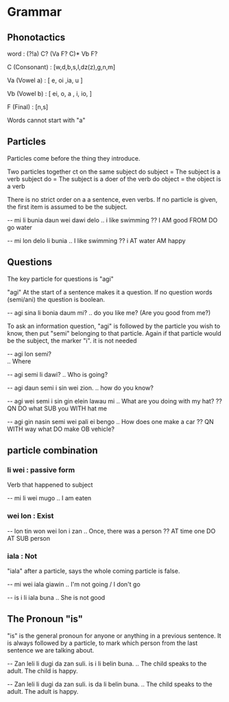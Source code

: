 Grammar
======

Phonotactics
----------

word : (?!a) C? (Va F? C)* Vb F?

C (Consonant) : [w,d,b,s,l,dz(z),g,n,m]

Va (Vowel a) : [ e, oi ,ia, u ]

Vb (Vowel b) : [ ei, o, a , i, io,  ]

F (Final) : [n,s]


Words cannot start with "a"


Particles
---------

Particles come before the thing they introduce.

Two particles together ct on the same subject
do subject = The subject is a verb
subject do = The subject is a doer of the verb
do object = the object is a verb

There is no strict order on a a sentence, even verbs. 
If no particle is given, the first item is assumed to be the subject.

-- mi li bunia daun wei dawi delo
.. i like swimming
?? I AM good FROM DO go water

-- mi lon delo li bunia
.. I like swimming
?? i AT water AM happy



Questions
---------

The key particle for questions is "agi"

"agi" At the start of a sentence makes it a question. 
If no question words (semi/ani) the question is boolean.

-- agi sina li bonia daum mi? 
.. do you like me? (Are you good from me?)


To ask an information question, "agi" is followed by the particle you wish to know, then put "semi" belonging to that particle. 
Again if that particle would be the subject, the marker "i". it is not needed

-- agi lon semi?    
.. Where

-- agi semi li dawi?
.. Who is going?

-- agi daun semi i sin wei zion.
.. how do you know?

-- agi wei semi i sin gin elein lawau mi
.. What are you doing with my hat?
?? QN DO what SUB you WITH hat me

-- agi gin nasin semi wei pali ei bengo
.. How does one make a car
?? QN WITH way what DO make OB vehicle?

particle combination
-----------

### li wei : passive form

Verb that happened to subject

-- mi li wei mugo
.. I am eaten

### wei lon : Exist
-- lon tin won wei lon i zan 
.. Once, there was a person
?? AT time one DO AT SUB person

### iala : Not
"iala" after a particle, says the whole coming particle is false.

-- mi wei iala giawin
.. I'm not going / I don't go

-- is i li iala buna
.. She is not good



The Pronoun "is"
--------------
"is" is the general pronoun for anyone or anything in a previous sentence. It is always followed by a particle, to mark which person from the last sentence we are talking about.

-- Zan leli li dugi da zan suli. is i li belin buna.
.. The child speaks to the adult. The child is happy.

-- Zan leli li dugi da zan suli. is da li belin buna.
.. The child speaks to the adult. The adult is happy.


